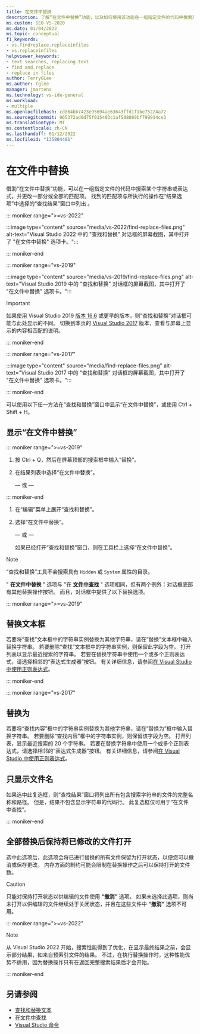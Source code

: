 ```yaml
---
title: 在文件中替换
description: 了解“在文件中替换”功能，以及如何使用该功能在一组指定文件的代码中搜索某个字符串或表达式，并更改找到的部分或全部匹配项。
ms.custom: SEO-VS-2020
ms.date: 01/04/2022
ms.topic: conceptual
f1_keywords:
- vs.findreplace.replaceinfiles
- vs.replaceinfiles
helpviewer_keywords:
- text searches, replacing text
- find and replace
- replace in files
author: TerryGLee
ms.author: tglee
manager: jmartens
ms.technology: vs-ide-general
ms.workload:
- multiple
ms.openlocfilehash: cd864bb7423e95694ae63643ffd1f1be75224a72
ms.sourcegitcommit: 965372ad0d75f015403c1af508080bf799914ce3
ms.translationtype: MT
ms.contentlocale: zh-CN
ms.lasthandoff: 01/12/2022
ms.locfileid: "135804481"
---
```

# <a name="replace-in-files"></a>在文件中替换

借助“在文件中替换”功能，可以在一组指定文件的代码中搜索某个字符串或表达式，并更改一部分或全部的匹配项。 找到的匹配项与所执行的操作在“结果选项”中选择的“查找结果”窗口中列出 。

::: moniker range=">=vs-2022"

:::image type="content" source="media/vs-2022/find-replace-files.png" alt-text="Visual Studio 2022 中的 &quot;查找和替换&quot; 对话框的屏幕截图，其中打开了 &quot;在文件中替换&quot; 选项卡。":::

::: moniker-end

::: moniker range="vs-2019"

:::image type="content" source="media/vs-2019/find-replace-files.png" alt-text="Visual Studio 2019 中的 &quot;查找和替换&quot; 对话框的屏幕截图，其中打开了 &quot;在文件中替换&quot; 选项卡。":::

> [!IMPORTANT]
> 如果使用 Visual Studio 2019 [版本 16.6](/visualstudio/releases/2019/release-notes-v16.6/) 或更早的版本，则“查找和替换”对话框可能与此处显示的不同。 切换到本页的 [Visual Studio 2017](find-in-files.md?view=vs-2017&preserve-view=true) 版本，查看与屏幕上显示的内容相匹配的说明。

::: moniker-end

::: moniker range="vs-2017"

:::image type="content" source="media/find-replace-files.png" alt-text="Visual Studio 2017 中的 &quot;查找和替换&quot; 对话框的屏幕截图，其中打开了 &quot;在文件中替换&quot; 选项卡。":::

::: moniker-end

可以使用以下任一方法在“查找和替换”窗口中显示“在文件中替换”，或使用 Ctrl + Shift + H。

## <a name="to-display-replace-in-files"></a>显示“在文件中替换”

::: moniker range=">=vs-2019"

1. 按 Ctrl + Q，然后在屏幕顶部的搜索框中输入“替换”。

1. 在结果列表中选择“在文件中替换”。

   — 或 —

::: moniker-end

1. 在“编辑”菜单上展开“查找和替换”。

2. 选择“在文件中替换”。

   — 或 —

   如果已经打开“查找和替换”窗口，则在工具栏上选择“在文件中替换”。

> [!NOTE]
> “查找和替换”工具不会搜索具有 `Hidden` 或 `System` 属性的目录。

" **在文件中替换** " 选项与 "在 **[文件中查找](find-in-files.md)** " 选项相同，但有两个例外：对话框底部有其他替换操作按钮。 而且，对话框中提供了以下替换选项。

::: moniker range=">=vs-2019"

## <a name="replace-textbox"></a>替换文本框

若要将“查找”文本框中的字符串实例替换为其他字符串，请在“替换”文本框中输入替换字符串。 若要删除“查找”文本框中的字符串实例，则保留此字段为空。 打开列表以显示最近搜索的字符串。 若要在替换字符串中使用一个或多个正则表达式，请选择相邻的“表达式生成器”按钮。 有关详细信息，请参阅[在 Visual Studio 中使用正则表达式](../ide/using-regular-expressions-in-visual-studio.md)。

::: moniker-end

::: moniker range="vs-2017"

## <a name="replace-with"></a>替换为

若要将“查找内容”框中的字符串实例替换为其他字符串，请在“替换为”框中输入替换字符串。 若要删除“查找内容”框中的字符串实例，则保留该字段为空。 打开列表，显示最近搜索的 20 个字符串。 若要在替换字符串中使用一个或多个正则表达式，请选择相邻的“表达式生成器”按钮。 有关详细信息，请参阅[在 Visual Studio 中使用正则表达式](../ide/using-regular-expressions-in-visual-studio.md)。

## <a name="display-file-names-only"></a>只显示文件名

如果选中此复选框，则“查找结果”窗口将列出所有包含搜索字符串的文件的完整名称和路径。 但是，结果不包含显示字符串的代码行。 此复选框仅可用于“在文件中查找”。

::: moniker-end

## <a name="keep-modified-files-open-after-replace-all"></a>全部替换后保持将已修改的文件打开

选中此选项后，此选项会将已进行替换的所有文件保留为打开状态，以便您可以撤消或保存更改。 内存方面的制约可能会限制在替换操作之后可以保持打开的文件数。

> [!CAUTION]
> 只能对保持打开状态以供编辑的文件使用 **“撤消”** 选项。 如果未选择此选项，则尚未打开以供编辑的文件继续处于关闭状态，并且在这些文件中 **“撤消”** 选项不可用。

::: moniker range=">=vs-2022"

> [!NOTE]
> 从 Visual Studio 2022 开始，搜索性能得到了优化，在显示最终结果之前，会显示部分结果，如来自预索引文件的结果。 不过，在执行替换操作时，这种性能优势不适用，因为替换操作只有在返回完整搜索结果后才会开始。

::: moniker-end

## <a name="see-also"></a>另请参阅

- [查找和替换文本](../ide/finding-and-replacing-text.md)
- [在文件中查找](../ide/find-in-files.md)
- [Visual Studio 命令](../ide/reference/visual-studio-commands.md)
